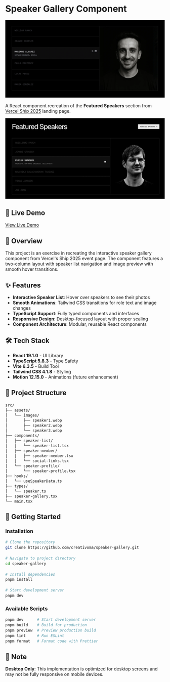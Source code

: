 # Speaker Gallery Component

![Speaker Gallery](public/screenshot-app.webp)

A React component recreation of the **Featured Speakers** section from [Vercel Ship 2025](https://vercel.com/ship) landing page.

![Speaker Gallery](public/screenshot-vercel.webp)

## 🚀 Live Demo

[View Live Demo](#)

## 📖 Overview

This project is an exercise in recreating the interactive speaker gallery component from Vercel's Ship 2025 event page. The component features a two-column layout with speaker list navigation and image preview with smooth hover transitions.

## ✨ Features

- **Interactive Speaker List**: Hover over speakers to see their photos
- **Smooth Animations**: Tailwind CSS transitions for role text and image changes
- **TypeScript Support**: Fully typed components and interfaces
- **Responsive Design**: Desktop-focused layout with proper scaling
- **Component Architecture**: Modular, reusable React components

## 🛠️ Tech Stack

- **React 19.1.0** - UI Library
- **TypeScript 5.8.3** - Type Safety
- **Vite 6.3.5** - Build Tool
- **Tailwind CSS 4.1.8** - Styling
- **Motion 12.15.0** - Animations (future enhancement)

## 📁 Project Structure

```
src/
├── assets/
│   └── images/
│       ├── speaker1.webp
│       ├── speaker2.webp
│       └── speaker3.webp
├── components/
│   ├── speaker-list/
│   │   └── speaker-list.tsx
│   ├── speaker-member/
│   │   ├── speaker-member.tsx
│   │   └── social-links.tsx
│   └── speaker-profile/
│       └── speaker-profile.tsx
├── hooks/
│   └── useSpeakerData.ts
├── types/
│   └── speaker.ts
├── speaker-gallery.tsx
└── main.tsx
```

## 🚀 Getting Started

### Installation

```bash
# Clone the repository
git clone https://github.com/creativoma/speaker-gallery.git

# Navigate to project directory
cd speaker-gallery

# Install dependencies
pnpm install

# Start development server
pnpm dev
```

### Available Scripts

```bash
pnpm dev      # Start development server
pnpm build    # Build for production
pnpm preview  # Preview production build
pnpm lint     # Run ESLint
pnpm format   # Format code with Prettier
```

## 📝 Note

**Desktop Only**: This implementation is optimized for desktop screens and may not be fully responsive on mobile devices.
